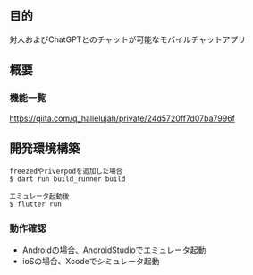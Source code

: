 ## 目的
対人およびChatGPTとのチャットが可能なモバイルチャットアプリ

## 概要
### 機能一覧
https://qiita.com/q_hallelujah/private/24d5720ff7d07ba7996f

## 開発環境構築
```
freezedやriverpodを追加した場合
$ dart run build_runner build

エミュレータ起動後
$ flutter run
```
### 動作確認
- Androidの場合、AndroidStudioでエミュレータ起動
- ioSの場合、Xcodeでシミュレータ起動